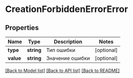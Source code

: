 # CreationForbiddenErrorError

## Properties
Name | Type | Description | Notes
------------ | ------------- | ------------- | -------------
**type** | **string** | Тип ошибки | [optional] 
**value** | **string** | Значение ошибки | [optional] 

[[Back to Model list]](../../README.md#documentation-for-models) [[Back to API list]](../../README.md#documentation-for-api-endpoints) [[Back to README]](../../README.md)

